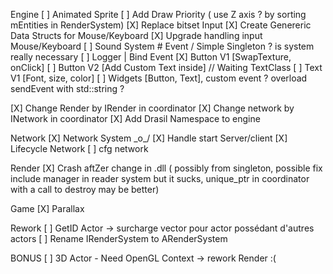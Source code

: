 Engine
[ ] Animated Sprite
[ ] Add Draw Priority ( use Z axis ? by sorting mEntities in RenderSystem)
[X] Replace bitset Input
[X] Create Genereric Data Structs for Mouse/Keyboard
[X] Upgrade handling input Mouse/Keyboard
[ ] Sound System # Event / Simple Singleton ? is system really necessary
[ ] Logger | Bind Event
[X] Button V1 [SwapTexture, onClick]
[ ] Button V2 [Add Custom Text inside] // Waiting TextClass
[ ] Text V1 [Font, size, color]
[ ] Widgets [Button, Text], custom event ? overload sendEvent with std::string ?

[X] Change Render by IRender in coordinator
[X] Change network by INetwork in coordinator
[X] Add Drasil Namespace to engine

Network
[X] Network System \_o_/
[X] Handle start Server/client
[X] Lifecycle Network
[ ] cfg network

Render
[X] Crash aftZer change in .dll ( possibly from singleton, possible fix include manager in reader system but it sucks, unique_ptr in coordinator with a call to destroy may be better)

Game
[X] Parallax

Rework
[ ] GetID Actor -> surcharge vector pour actor possédant d'autres actors
[ ] Rename IRenderSystem to ARenderSystem

BONUS
[ ] 3D Actor - Need OpenGL Context -> rework Render :(